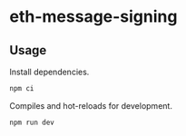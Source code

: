 eth-message-signing
===

## Usage

Install dependencies.

```bash
npm ci
```

Compiles and hot-reloads for development.

```bash
npm run dev
```
